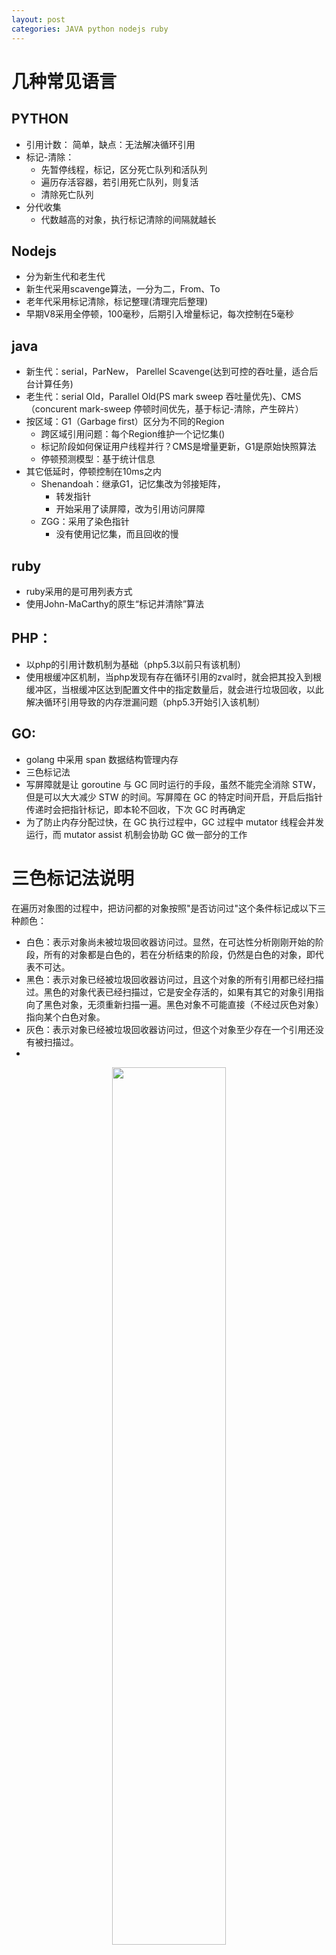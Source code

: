 ```yaml
---
layout: post
categories: JAVA python nodejs ruby
---
```


# 几种常见语言
## PYTHON
* 引用计数： 简单，缺点：无法解决循环引用
* 标记-清除：
    * 先暂停线程，标记，区分死亡队列和活队列
    * 遍历存活容器，若引用死亡队列，则复活
    * 清除死亡队列
* 分代收集
    * 代数越高的对象，执行标记清除的间隔就越长

## Nodejs
* 分为新生代和老生代
* 新生代采用scavenge算法，一分为二，From、To
* 老年代采用标记清除，标记整理(清理完后整理)
* 早期V8采用全停顿，100毫秒，后期引入增量标记，每次控制在5毫秒

##  java
* 新生代：serial，ParNew， Parellel Scavenge(达到可控的吞吐量，适合后台计算任务)
* 老生代：serial Old，Parallel Old(PS mark sweep 吞吐量优先)、CMS（concurent mark-sweep 停顿时间优先，基于标记-清除，产生碎片）
* 按区域：G1（Garbage first）区分为不同的Region
    * 跨区域引用问题：每个Region维护一个记忆集()
    * 标记阶段如何保证用户线程并行？CMS是增量更新，G1是原始快照算法
    * 停顿预测模型：基于统计信息
* 其它低延时，停顿控制在10ms之内
    * Shenandoah：继承G1，记忆集改为邻接矩阵，
        * 转发指针
        * 开始采用了读屏障，改为引用访问屏障
    * ZGG：采用了染色指针
        * 没有使用记忆集，而且回收的慢
## ruby
* ruby采用的是可用列表方式
* 使用John-MaCarthy的原生“标记并清除”算法

## PHP：
* 以php的引用计数机制为基础（php5.3以前只有该机制）
* 使用根缓冲区机制，当php发现有存在循环引用的zval时，就会把其投入到根缓冲区，当根缓冲区达到配置文件中的指定数量后，就会进行垃圾回收，以此解决循环引用导致的内存泄漏问题（php5.3开始引入该机制）
## GO:
* golang 中采用 span 数据结构管理内存
* 三色标记法
* 写屏障就是让 goroutine 与 GC 同时运行的手段，虽然不能完全消除 STW，但是可以大大减少 STW 的时间。写屏障在 GC 的特定时间开启，开启后指针传递时会把指针标记，即本轮不回收，下次 GC 时再确定
* 为了防止内存分配过快，在 GC 执行过程中，GC 过程中 mutator 线程会并发运行，而 mutator assist 机制会协助 GC 做一部分的工作

# 三色标记法说明
在遍历对象图的过程中，把访问都的对象按照"是否访问过"这个条件标记成以下三种颜色：

- 白色：表示对象尚未被垃圾回收器访问过。显然，在可达性分析刚刚开始的阶段，所有的对象都是白色的，若在分析结束的阶段，仍然是白色的对象，即代表不可达。
- 黑色：表示对象已经被垃圾回收器访问过，且这个对象的所有引用都已经扫描过。黑色的对象代表已经扫描过，它是安全存活的，如果有其它的对象引用指向了黑色对象，无须重新扫描一遍。黑色对象不可能直接（不经过灰色对象）指向某个白色对象。
- 灰色：表示对象已经被垃圾回收器访问过，但这个对象至少存在一个引用还没有被扫描过。
- 
<p align="center">
<img src="https://imgedu.lagou.com/3549f7a1591f4adb943eaeea61c087fc.jpg"  width="60%"   />
</p>


* Wilson于1994年在理论上证明了，当且仅当以下两个条件同时满足时，会产生“对象消失”的问题，即原本应该是黑色的对象被误标为白色：
    * ·赋值器插入了一条或多条从黑色对象到白色对象的新引用；
    * ![](https://imgedu.lagou.com/b61c43447384403481533184f39086c0.jpg)
    * ·赋值器删除了全部从灰色对象到该白色对象的直接或间接引用。
    * ![](https://imgedu.lagou.com/6ac50abcd9fd4370b2be2d5c6713c92a.jpg)
* 因此，我们要解决并发扫描时的对象消失问题，只需破坏这两个条件的任意一个即可。由此分别产生了两种解决方案：增量更新（IncrementalUpdate）和原始快照（SnapshotAtTheBeginning，SATB）。
  * 增量更新要破坏的是第一个条件，当黑色对象插入新的指向白色对象的引用关系时，就将这个新插入的引用记录下来，等并发扫描结束之后，再将这些记录过的引用关系中的黑色对象为根，重新扫描一次。这可以简化理解为，黑色对象一旦新插入了指向白色对象的引用之后，它就变回灰色对象了。
  * ![](https://imgedu.lagou.com/4f6ebd6332194b9f86e2919915ed82dd.jpg)
  * 原始快照要破坏的是第二个条件，当灰色对象要删除指向白色对象的引用关系时，就将这个要删除的引用记录下来，在并发扫描结束之后，再将这些记录过的引用关系中的灰色对象为根，重新扫描一次。这也可以简化理解为，无论引用关系删除与否，都会按照刚刚开始扫描那一刻的对象图快照来进行搜索。
  * ![](https://imgedu.lagou.com/350302ec19e347d793e10e59e5051b12.jpg)
  * 以上无论是对引用关系记录的插入还是删除，虚拟机的记录操作都是通过写屏障实现的。
  * 在HotSpot虚拟机中，增量更新和原始快照这两种解决方案都有实际应用，譬如，CMS是基于增量更新来做并发标记的，G1、Shenandoah则是用原始快照来实现。
    * 增量更新用的是写后屏障(Post-Write Barrier)，记录了所有新增的引用关系。
    * 原始快照用的是写前屏障(Pre-Write Barrier)，将所有即将被删除的引用关系的旧引用记录下来。

# 参考
* [Python垃圾回收机制！非常实用](https://zhuanlan.zhihu.com/p/83251959)
* [【Python垃圾回收机制--完美讲解!](https://blog.csdn.net/LuckyQueen0928/article/details/96044552)
* [nodejs中的垃圾回收机制](https://www.cnblogs.com/itstone/p/10477250.html)
* [[转载]Python垃圾回收机制--完美讲解!](https://www.jianshu.com/p/1e375fb40506)  ruby的部分
* [php底层原理之垃圾回收机制](https://juejin.cn/post/6844903788810092557)
* [浅析 Golang 垃圾回收机制](https://developer.aliyun.com/article/775798)
* 周志明. 深入理解Java虚拟机：JVM高级特性与最佳实践（第3版
* [你说你熟悉jvm?那你讲一下并发的可达性分析](https://www.lagou.com/lgeduarticle/101831.html) : 很不错的一篇文章，动图，讲解的很好